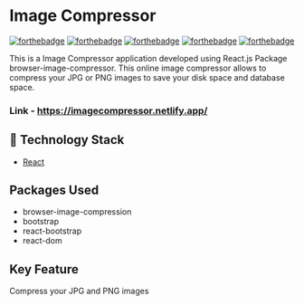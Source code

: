 # Image Compressor



[![forthebadge](https://forthebadge.com/images/badges/built-with-love.svg)](https://forthebadge.com)
[![forthebadge](https://forthebadge.com/images/badges/built-by-developers.svg)](https://forthebadge.com)
[![forthebadge](https://forthebadge.com/images/badges/made-with-javascript.svg)](https://forthebadge.com)
[![forthebadge](https://forthebadge.com/images/badges/uses-html.svg)](https://forthebadge.com)
[![forthebadge](https://forthebadge.com/images/badges/uses-css.svg)](https://forthebadge.com)

This is a Image Compressor application developed using React.js Package browser-image-compressor. This online image compressor allows to compress your JPG or PNG images to save your disk space and database space.

### Link - https://imagecompressor.netlify.app/


## 🏁 Technology Stack

- [React](https://reactjs.org/)

## Packages Used

- browser-image-compression
- bootstrap
- react-bootstrap
- react-dom

## Key Feature
Compress your JPG and PNG images

